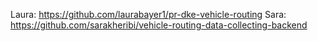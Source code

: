 Laura: https://github.com/laurabayer1/pr-dke-vehicle-routing
Sara: https://github.com/sarakheribi/vehicle-routing-data-collecting-backend
